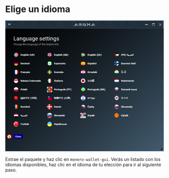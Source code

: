 # Elige un idioma
![Selección del idioma.](media/wizard_1-lang.png)

Extrae el paquete y haz clic en `monero-wallet-gui`. Verás un listado con los idiomas disponibles, haz clic en el idioma de tu elección para ir al siguiente paso.
